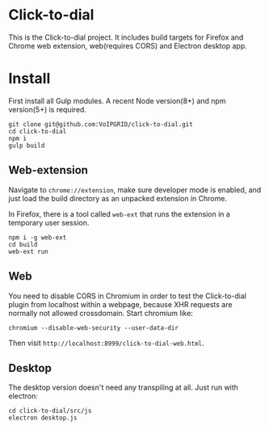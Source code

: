 # Click-to-dial
This is the Click-to-dial project. It includes build targets for Firefox and Chrome web extension, web(requires CORS) and Electron desktop app.

# Install
First install all Gulp modules. A recent Node version(8+) and npm version(5+)
is required.

    git clone git@github.com:VoIPGRID/click-to-dial.git
    cd click-to-dial
    npm i
    gulp build

## Web-extension
Navigate to `chrome://extension`, make sure developer mode is enabled, and just load
the build directory as an unpacked extension in Chrome.

In Firefox, there is a tool called `web-ext` that runs the extension in a temporary
user session.

    npm i -g web-ext
    cd build
    web-ext run

## Web
You need to disable CORS in Chromium in order to test the Click-to-dial plugin
from localhost within a webpage, because XHR requests are normally not allowed
crossdomain. Start chromium like:

    chromium --disable-web-security --user-data-dir

Then visit `http://localhost:8999/click-to-dial-web.html`.

## Desktop
The desktop version doesn't need any transpiling at all. Just run with electron:

    cd click-to-dial/src/js
    electron desktop.js
